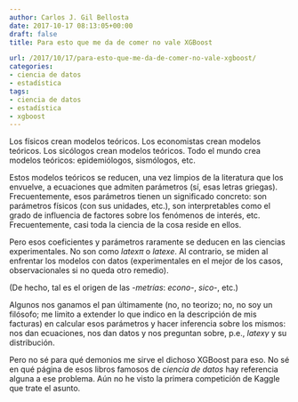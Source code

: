 ```yaml
---
author: Carlos J. Gil Bellosta
date: 2017-10-17 08:13:05+00:00
draft: false
title: Para esto que me da de comer no vale XGBoost

url: /2017/10/17/para-esto-que-me-da-de-comer-no-vale-xgboost/
categories:
- ciencia de datos
- estadística
tags:
- ciencia de datos
- estadística
- xgboost
---
```


Los físicos crean modelos teóricos. Los economistas crean modelos teóricos. Los sicólogos crean modelos teóricos. Todo el mundo crea modelos teóricos: epidemiólogos, sismólogos, etc.

Estos modelos teóricos se reducen, una vez limpios de la literatura que los envuelve, a ecuaciones que admiten parámetros (sí, esas letras griegas). Frecuentemente, esos parámetros tienen un significado concreto: son parámetros físicos (con sus unidades, etc.), son interpretables como el grado de influencia de factores sobre los fenómenos de interés, etc. Frecuentemente, casi toda la ciencia de la cosa reside en ellos.

Pero esos coeficientes y parámetros raramente se deducen en las ciencias experimentales. No son como $latex \pi$ o $latex e$. Al contrario, se miden al enfrentar los modelos con datos (experimentales en el mejor de los casos, observacionales si no queda otro remedio).

(De hecho, tal es el origen de las _-metrías_: _econo-_, _sico-_, etc.)

Algunos nos ganamos el pan últimamente (no, no teorizo; no, no soy un filósofo; me limito a extender lo que indico en la descripción de mis facturas) en calcular esos parámetros y hacer inferencia sobre los mismos: nos dan ecuaciones, nos dan datos y nos preguntan sobre, p.e., $latex \gamma$ y su distribución.

Pero no sé para qué demonios me sirve el dichoso XGBoost para eso. No sé en qué página de esos libros famosos de _ciencia de datos_ hay referencia alguna a ese problema. Aún no he visto la primera competición de Kaggle que trate el asunto.